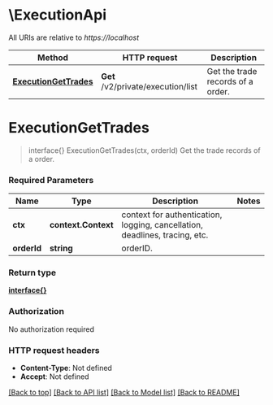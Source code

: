 # \ExecutionApi

All URIs are relative to *https://localhost*

Method | HTTP request | Description
------------- | ------------- | -------------
[**ExecutionGetTrades**](ExecutionApi.md#ExecutionGetTrades) | **Get** /v2/private/execution/list | Get the trade records of a order.


# **ExecutionGetTrades**
> interface{} ExecutionGetTrades(ctx, orderId)
Get the trade records of a order.

### Required Parameters

Name | Type | Description  | Notes
------------- | ------------- | ------------- | -------------
 **ctx** | **context.Context** | context for authentication, logging, cancellation, deadlines, tracing, etc.
  **orderId** | **string**| orderID. | 

### Return type

[**interface{}**](interface{}.md)

### Authorization

No authorization required

### HTTP request headers

 - **Content-Type**: Not defined
 - **Accept**: Not defined

[[Back to top]](#) [[Back to API list]](../README.md#documentation-for-api-endpoints) [[Back to Model list]](../README.md#documentation-for-models) [[Back to README]](../README.md)

